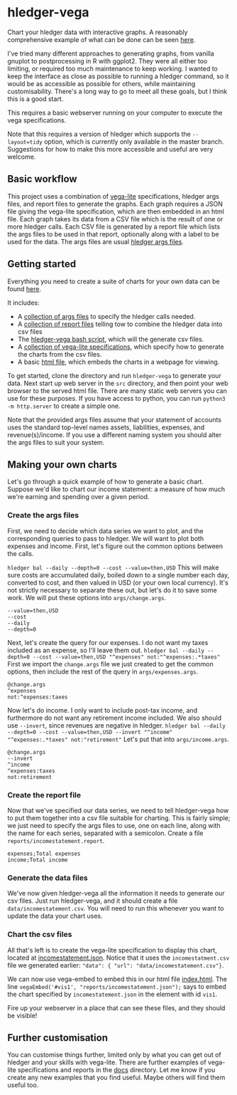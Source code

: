 # hledger-vega

Chart your hledger data with interactive graphs.
A reasonably comprehensive example of what can be done can be seen
[here](https://xitian9.github.io/hledger-vega/vegaexample.html).

I've tried many different approaches to generating graphs, from vanilla gnuplot
to postprocessing in R with ggplot2.
They were all either too limiting, or required too much maintenance to keep
working.
I wanted to keep the interface as close as possible to running a hledger
command, so it would be as accessible as possible for others, while maintaining
customisability.
There's a long way to go to meet all these goals, but I think this is a good
start.

This requires a basic webserver running on your computer to execute the vega
specifications.

Note that this requires a version of hledger which supports the `--layout=tidy`
option, which is currently only available in the master branch.
Suggestions for how to make this more accessible and useful are very welcome.

## Basic workflow

This project uses a combination of [vega-lite](https://vega.github.io/vega-lite/)
specifications, hledger args files, and report files to generate the graphs.
Each graph requires a JSON file giving the vega-lite specification, which are
then embedded in an html file.
Each graph takes its data from a CSV file which is the result of one or more
hledger calls.
Each CSV file is generated by a report file which lists the args files to be
used in that report, optionally along with a label to be used for the data.
The args files are usual [hledger args files](https://hledger.org/hledger.html#command-arguments).


## Getting started

Everything you need to create a suite of charts for your own data can be found
[here](src).

It includes:
- A [collection of args files](src/args) to specify the hledger calls needed.
- A [collection of report files](src/reports) telling tow to combine the hledger data into csv files
- The [hledger-vega bash script](src/hledger-vega), which will the generate csv files.
- A [collection of vega-lite specifications](src/reports), which specify how to generate the charts from the csv files.
- A basic [html file](src/index.html), which embeds the charts in a webpage for viewing.

To get started, clone the directory and run `hledger-vega` to generate your data.
Next start up web server in the `src` directory, and then point your web
browser to the served html file.
There are many static web servers you can use for these purposes.
If you have access to python, you can run `python3 -m http.server` to create a simple one.

Note that the provided args files assume that your statement of accounts uses
the standard top-level names assets, liabilities, expenses, and revenue(s)/income.
If you use a different naming system you should alter the args files to suit your system.


## Making your own charts

Let's go through a quick example of how to generate a basic chart.
Suppose we'd like to chart our income statement: a measure of how much we're
earning and spending over a given period.

### Create the args files

First, we need to decide which data series we want to plot, and the
corresponding queries to pass to hledger.
We will want to plot both expenses and income.
First, let's figure out the common options between the calls.

`hledger bal --daily --depth=0 --cost --value=then,USD`
This will make sure costs are accumulated daily, boiled down to a single number
each day, converted to cost, and then valued in USD (or your own local
currency).
It's not strictly necessary to separate these out, but let's do it to save some work.
We will put these options into `args/change.args`.
```
--value=then,USD
--cost
--daily
--depth=0
```

Next, let's create the query for our expenses.
I do not want my taxes included as an expense, so I'll leave them out.
`hledger bal --daily --depth=0 --cost --value=then,USD "^expenses" not:"^expenses:.*taxes"`
First we import the `change.args` file we just created to get the common
options, then include the rest of the query in `args/expenses.args`.
```
@change.args
^expenses
not:^expenses:taxes
```

Now let's do income. 
I only want to include post-tax income, and furthermore do not want any
retirement income included.
We also should use `--invert`, since revenues are negative in hledger.
`hledger bal --daily --depth=0 --cost --value=then,USD --invert "^income" "^expenses:.*taxes" not:"retirement"`
Let's put that into `args/income.args`.
```
@change.args
--invert
^income
^expenses:taxes
not:retirement
```

### Create the report file

Now that we've specified our data series, we need to tell hledger-vega how to
put them together into a csv file suitable for charting.
This is fairly simple; we just need to specify the args files to use, one on
each line, along with the  name for each series, separated with a semicolon.
Create a file `reports/incomestatement.report`.
```
expenses;Total expenses
income;Total income
```

### Generate the data files

We've now given hledger-vega all the information it needs to generate our csv
files.
Just run hledger-vega, and it should create a file `data/incomestatement.csv`.
You will need to run this whenever you want to update the data your chart uses.

### Chart the csv files

All that's left is to create the vega-lite specification to display this chart,
located at [incomestatement.json](src/reports/incomestatement.json).
Notice that it uses the `incomestatment.csv` file we generated earlier:
`"data": { "url": "data/incomestatement.csv"}`.

We can now use vega-embed to embed this in our html file
[index.html](src/index.html).
The line `vegaEmbed('#vis1', "reports/incomestatement.json");` says to embed the chart
specified by `incomestatement.json` in the element with id `vis1`.

Fire up your webserver in a place that can see these files, and they should be visible!


## Further customisation

You can customise things further, limited only by what you can get out of
hledger and your skills with vega-lite.
There are further examples of vega-lite specifications and reports in the
[docs](docs) directory.
Let me know if you create any new examples that you find useful.
Maybe others will find them useful too.
